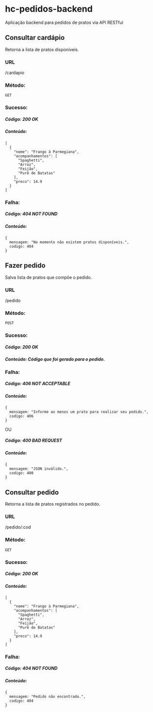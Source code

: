 # hc-pedidos-backend

Aplicação backend para pedidos de pratos via API RESTful

## Consultar cardápio

  Retorna a lista de pratos disponíveis.

### URL

  /cardapio

### Método:

  `GET`

### Sucesso:

##### Código: 200 OK

##### Conteúdo:

    [
      {
        "nome": "Frango à Parmegiana",
        "acompanhamentos": [
          "Spaghetti",
          "Arroz",
          "Feijão",
          "Purê de Batatas"
        ],
        "preco": 14.9
      }
    ]

### Falha:

##### Código: 404 NOT FOUND

##### Conteúdo: 
    { 
      mensagem: "No momento não existem pratos disponíveis.",
      codigo: 404
    }

## Fazer pedido

  Salva lista de pratos que compõe o pedido.

### URL

  /pedido

### Método:

  `POST`

### Sucesso:

##### Código: 200 OK

##### Conteúdo: Código que foi gerado para o pedido.

### Falha:

##### Código: 406 NOT ACCEPTABLE

##### Conteúdo: 
    { 
      mensagem: "Informe ao menos um prato para realizar seu pedido.",
      codigo: 406
    }

OU

##### Código: 400 BAD REQUEST

##### Conteúdo: 
    { 
      mensagem: "JSON inválido.",
      codigo: 400
    }

## Consultar pedido

  Retorna a lista de pratos registrados no pedido.

### URL

  /pedido/:cod

### Método:

  `GET`

### Sucesso:

##### Código: 200 OK

##### Conteúdo:

    [
      {
        "nome": "Frango à Parmegiana",
        "acompanhamentos": [
          "Spaghetti",
          "Arroz",
          "Feijão",
          "Purê de Batatas"
        ],
        "preco": 14.9
      }
    ]

### Falha:

##### Código: 404 NOT FOUND

##### Conteúdo: 
    { 
      mensagem: "Pedido não encontrado.",
      codigo: 404
    }